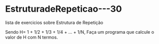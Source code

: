 # EstruturadeRepeticao---30
 lista de exercicios sobre Estrutura de Repetição

Sendo H= 1 + 1/2 + 1/3 + 1/4 + ... + 1/N, Faça um programa que calcule o valor de H com N termos.